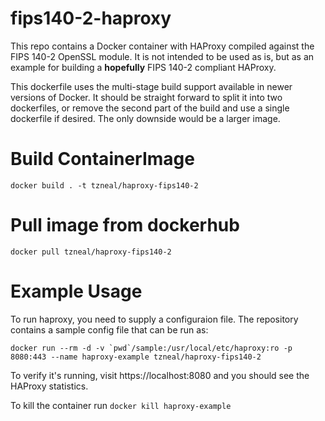 # fips140-2-haproxy

This repo contains a Docker container with HAProxy compiled against
the FIPS 140-2 OpenSSL module.  It is not intended to be used as is,
but as an example for building a **hopefully** FIPS 140-2 compliant
HAProxy.

This dockerfile uses the multi-stage build support available in newer
versions of Docker.  It should be straight forward to split it into
two dockerfiles, or remove the second part of the build and use a
single dockerfile if desired.  The only downside would be a larger
image.

# Build ContainerImage

```docker build . -t tzneal/haproxy-fips140-2```

# Pull image from dockerhub
```docker pull tzneal/haproxy-fips140-2```


# Example Usage
To run haproxy, you need to supply a configuraion file. The repository
contains a sample config file that can be run as:

```docker run --rm -d -v `pwd`/sample:/usr/local/etc/haproxy:ro -p 8080:443 --name haproxy-example tzneal/haproxy-fips140-2```

To verify it's running, visit https://localhost:8080 and you should see the HAProxy statistics.

To kill the container run ```docker kill haproxy-example```

